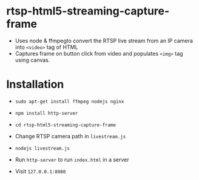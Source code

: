 # rtsp-html5-streaming-capture-frame

- Uses node & ffmpegto convert the RTSP live stream from an IP camera into `<video>` tag of HTML
- Captures frame on button click from video and populates `<img>` tag using canvas. 

# Installation

- `sudo apt-get install ffmpeg nodejs nginx`

- `npm install http-server`

- `cd rtsp-html5-streaming-capture-frame`

- Change RTSP camera path in `livestream.js`

- `nodejs livestream.js`

- Run `http-server` to run `index.html` in a server

- Visit `127.0.0.1:8080`